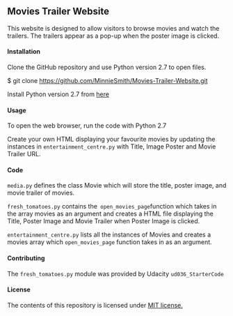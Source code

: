 ## Movies Trailer Website

This website is designed to allow visitors to browse movies and watch the trailers. The trailers appear as a pop-up when the poster image is clicked. 

#### Installation

Clone the GitHub repository and use Python version 2.7 to open files.

$ git clone https://github.com/MinnieSmith/Movies-Trailer-Website.git

Install Python version 2.7 from [here]( https://www.python.org)



#### Usage

To open the web browser, run the code with Python 2.7

Create your own HTML displaying your favourite movies by updating the instances in `entertainment_centre.py` with Title, Image Poster and Movie Trailer URL.



#### Code

`media.py` defines the class Movie which will store the title, poster image, and movie trailer of movies.

`fresh_tomatoes.py` contains the` open_movies_page`function which takes in the array movies as an argument and creates a HTML file displaying the Title, Poster Image and Movie Trailer when Poster Image is clicked.

`entertainment_centre.py` lists all the instances of Movies and creates a movies array which `open_movies_page` function takes in as an argument.



#### Contributing

The `fresh_tomatoes.py` module was provided by Udacity `ud036_StarterCode`

#### License

The contents of this repository is licensed under [MIT license.](https://github.com/MinnieSmith/Movies-Trailer-Website/blob/master/LICENSE)
